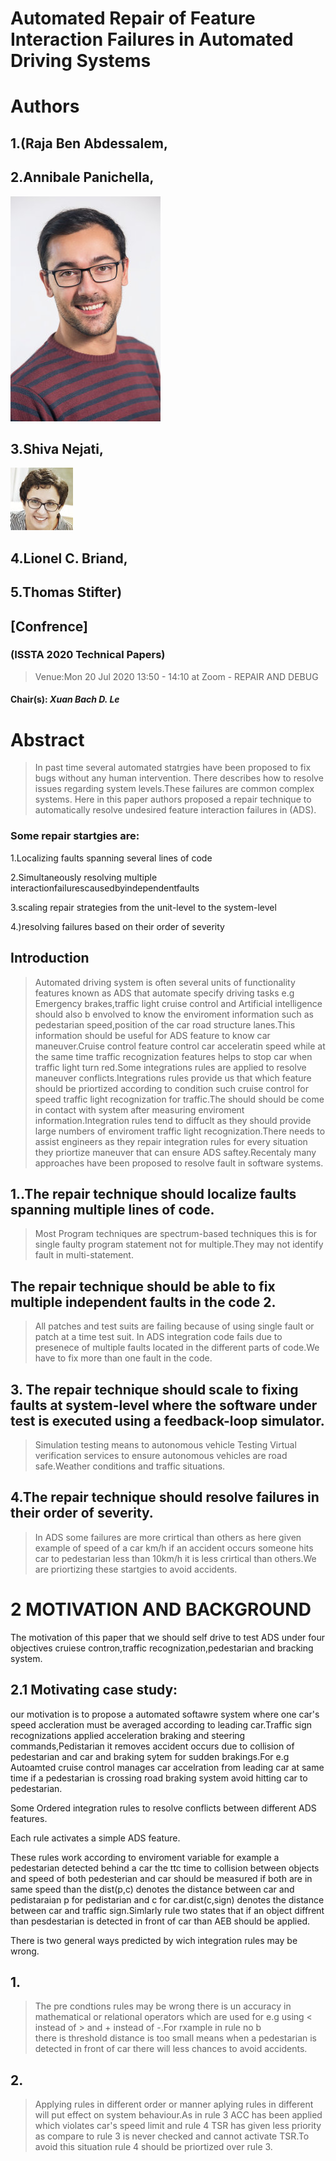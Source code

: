 # Automated Repair of Feature Interaction Failures in Automated Driving Systems


# Authors 
## 1.(Raja Ben Abdessalem, 

## 2.Annibale Panichella, 

![Author Image](./image1.jpg)
## 3.Shiva Nejati, 

![Author Image](./image2.jpg)
## 4.Lionel C. Briand, 
## 5.Thomas Stifter)

## [Confrence]
### (ISSTA 2020 Technical Papers)

>Venue:Mon 20 Jul 2020 13:50 - 14:10 at Zoom - REPAIR AND DEBUG 
#### Chair(s): **_Xuan Bach D. Le_**

# Abstract

>In past time several automated statrgies have been proposed to fix bugs without any human intervention.
There describes how to resolve issues regarding system levels.These failures are common complex systems.
Here in this paper authors proposed a repair technique to automatically resolve undesired feature interaction failures in (ADS).

### Some repair startgies are:

1.Localizing faults spanning several lines of code

2.Simultaneously resolving multiple interactionfailurescausedbyindependentfaults

3.scaling repair strategies from the unit-level to the system-level

4.)resolving failures based on their order of severity 


## Introduction

>Automated driving system is often several units of functionality features known as ADS that automate specify driving tasks e.g Emergency brakes,traffic light cruise control and Artificial intelligence should also b envolved to know the enviroment information such as pedestarian speed,position of the car road structure lanes.This information should be useful for ADS feature to know car maneuver.Cruise control feature control car acceleratin speed while at the same time traffic recognization features helps to stop car when traffic light turn red.Some integrations rules are applied to resolve maneuver conflicts.Integrations rules provide us that which feature should be priortized according to condition such cruise control for speed traffic light recognization for traffic.The should should be come in contact with system after measuring enviroment information.Integration rules tend to diffuclt as they should provide large numbers of enviroment traffic light recognization.There needs to assist engineers as they repair integration rules for every situation they priortize maneuver that can ensure ADS saftey.Recentaly many approaches have been proposed to resolve fault in software systems.

## 1..The repair technique should localize faults spanning     multiple lines of code.

>Most Program techniques are spectrum-based techniques this is for single faulty program statement not for multiple.They may not identify fault in multi-statement.

## The repair technique should be able to fix multiple independent faults in the code 2.

>All patches and test suits are failing because of using single fault or patch at a time test suit. In ADS integration code fails due to presenece of multiple faults located in the different parts of code.We have to fix more than one  fault in the code. 

## 3. The repair technique should scale to fixing faults at system-level where the software under test is executed using a feedback-loop simulator.

>Simulation testing means to autonomous vehicle Testing Virtual verification services to ensure autonomous vehicles are road safe.Weather conditions and traffic situations.

## 4.The repair technique should resolve failures in their order of severity.

>In ADS some failures are more crirtical than others as here given example of speed of a car km/h if an accident occurs  someone hits car to pedestarian less than 10km/h it is less crirtical than others.We are priortizing these startgies to avoid accidents.

# 2 MOTIVATION AND BACKGROUND  
The motivation of this paper that we should self drive to test ADS under four objectives cruiese contron,traffic recognization,pedestarian and bracking system.

## 2.1 Motivating case study:

our motivation is to propose a automated softawre system where one car's speed accleration must be averaged according to leading car.Traffic sign recognizations applied acceleration braking and steering commands,Pedistarian it removes accident occurs due to collision of pedestarian and car and braking sytem for sudden brakings.For e.g Autoamted cruise control manages car accelration from leading car at same time if a pedestarian is crossing road braking system avoid hitting car to pedestarian.

Some Ordered integration rules to resolve conflicts between different ADS features.

Each rule activates a simple ADS feature.

These rules work according to enviroment variable
for example a pedestarian detected behind a car the ttc time to collision between objects and speed of both pedesterian and car should be measured if both are in same speed than the dist(p,c) denotes the distance between car and pedistaraian p for pedistarian and c for car.dist(c,sign) denotes the distance between car and traffic sign.Simlarly rule two states that if an object diffrent than pesdestarian is detected in front of car than AEB should be applied.

There is two general ways predicted by wich integration rules may be wrong.

## 1.
>The pre condtions rules may be wrong there is un accuracy in mathematical or relational operators which are used for e.g using < instead of > and + instead of -.For rxample in rule no b  
there is threshold distance is too small means when a pedestarian is detected in front of car there will less chances to avoid accidents.

## 2.
>Applying rules in different order or manner aplying rules in different will put effect on system behaviour.As in rule 3 ACC has been applied which violates car's speed limit and rule 4 TSR has given less priority as compare to rule 3 is never checked and cannot activate TSR.To avoid this situation rule 4 should be priortized over rule 3.


